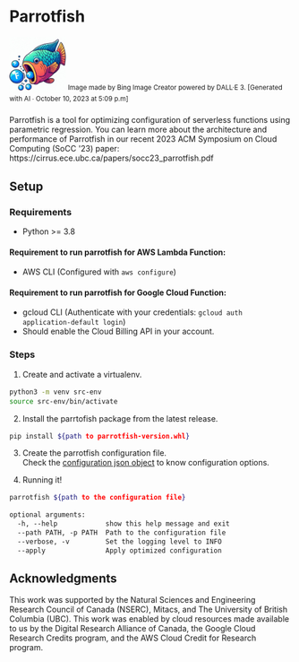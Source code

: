 # Parrotfish

<img src="./parrotfish_icon.jpeg" alt="parrotfish icon" width=20%>
<sup>Image made by Bing Image Creator powered by DALL·E 3. [Generated with AI ∙ October 10, 2023 at 5:09 p.m] </sup>
<br><br>
Parrotfish is a tool for optimizing configuration of serverless functions using parametric regression.
You can learn more about the architecture and performance of Parrotfish in our recent 2023 ACM Symposium on Cloud Computing (SoCC '23) paper: https://cirrus.ece.ubc.ca/papers/socc23_parrotfish.pdf

## Setup

### Requirements
- Python >= 3.8

#### Requirement to run parrotfish for AWS Lambda Function:
- AWS CLI (Configured with `aws configure`)

#### Requirement to run parrotfish for Google Cloud Function:
- gcloud CLI (Authenticate with your credentials: `gcloud auth application-default login`)
- Should enable the Cloud Billing API in your account.


### Steps
1. Create and activate a virtualenv.
```bash
python3 -m venv src-env
source src-env/bin/activate
```

2. Install the parrtofish package from the latest release. 
```bash
pip install ${path to parrotfish-version.whl}
```

3. Create the parrotfish configuration file.  
Check the [configuration json object](src/configuration/README.md) to know configuration options.

4. Running it!
```bash
parrotfish ${path to the configuration file}
```
```text
optional arguments:
  -h, --help            show this help message and exit
  --path PATH, -p PATH  Path to the configuration file
  --verbose, -v         Set the logging level to INFO
  --apply               Apply optimized configuration
```

## Acknowledgments

This work was supported by the Natural Sciences and Engineering Research Council of Canada (NSERC), Mitacs, and The University of British Columbia (UBC).
This work was enabled by cloud resources made available to us by the Digital Research Alliance of Canada, the Google Cloud Research Credits program, and the AWS Cloud Credit for Research program.
